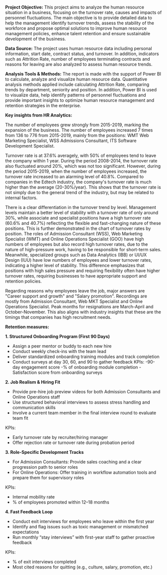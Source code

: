 **Project Objective:**
This project aims to analyze the human resource situation in a business, focusing on the turnover rate, causes and impacts of personnel fluctuations. The main objective is to provide detailed data to help the management identify turnover trends, assess the stability of the workforce and propose optimal solutions to improve human resource management policies, enhance talent retention and ensure sustainable development of the business.

**Data Source:**
The project uses human resource data including personal information, start date, contract status, and turnover. In addition, indicators such as Attrition Rate, number of employees terminating contracts and reasons for leaving are also analyzed to assess human resource trends.

**Analysis Tools & Methods:**
The report is made with the support of Power BI to calculate, analyze and visualize human resource data. Quantitative analysis methods applied include calculating Attrition Rate, comparing trends by department, seniority and position. In addition, Power BI is used to visualize data, help identify patterns of personnel fluctuations and provide important insights to optimize human resource management and retention strategies in the enterprise.

**Key insights from HR Analytics:**

The number of employees grew strongly from 2015-2019, marking the expansion of the business. The number of employees increased 7 times from 136 to 776 from 2015-2019, mainly from the positions: WMT Web Marketing Specialist, WSS Admissions Consultant, ITS Software Development Specialist.

Turnover rate is at 37.6% averagely, with 50% of employees tend to leave the company within 1 year. During the period 2008-2014, the turnover rate also fluctuated around 20%, which was not too significant. However, during the period 2015-2019, when the number of employees increased, the turnover rate increased to an alarming level of 40.8%. Compared to companies in the Edtech industry, the company's turnover rate is much higher than the average (20-30%/year). This shows that the turnover rate is not simply due to the general trend of the industry, but may be related to internal factors. 

There is a clear differentiation in the turnover trend by level. Management levels maintain a better level of stability with a turnover rate of only around 30%, while associate and specialist positions have a high turnover rate (60.6% and 40.7%) reflecting the flexible and fast-changing nature of these positions.
This is further demonstrated in the chart of turnover rates by position. The roles of Admission Consultant (WSS), Web Marketing Specialist (WMT) and Online Operations Specialist (GOO) have high numbers of employees but also record high turnover rates, due to the nature of high-pressure work, having to be responsible for short-term sales. Meanwhile, specialized groups such as Data Analytics (IBB) or UI/UX Design (IUU) have low numbers of employees and lower turnover rates, indicating a higher level of stability. This difference emphasizes that positions with high sales pressure and requiring flexibility often have higher turnover rates, requiring businesses to have appropriate support and retention policies.

Regarding reasons why employees leave the job, major answers are "Career support and growth" and "Salary promotion". Recordings are mostly from Admission Consultant, Web MKT Specialist and Online Operations Specialist. Peak months for resignations are March-April and October-November. This also aligns with industry insights that these are the timings that companies has high recruitment needs. 

**Retention measures:**

**1. Structured Onboarding Program (First 90 Days)**
- Assign a peer mentor or buddy to each new hire
- Conduct weekly check-ins with the team lead
- Deliver standardized onboarding training modules and track completion
- Conduct surveys at day 30, 60, and 90 to gather feedback
KPIs:
-90-day engagement score
-% of onboarding module completion
-Satisfaction score from onboarding surveys

**2. Job Realism & Hiring Fit**
- Provide pre-hire job preview videos for both Admission Consultants and Online Operations staff
- Use structured behavioral interviews to assess stress handling and communication skills
- Involve a current team member in the final interview round to evaluate team fit

KPIs:
- Early turnover rate by recruiter/hiring manager
- Offer rejection rate or turnover rate during probation period 

**3. Role-Specific Development Tracks**
- For Admission Consultants: Provide sales coaching and a clear progression path to senior roles
- For Online Operations: Offer training in workflow automation tools and prepare them for supervisory roles

KPIs:
- Internal mobility rate
- % of employees promoted within 12–18 months

**4. Fast Feedback Loop**
- Conduct exit interviews for employees who leave within the first year
- Identify and flag issues such as toxic management or mismatched expectations
- Run monthly “stay interviews” with first-year staff to gather proactive feedback

KPIs:
- % of exit interviews completed
- Most cited reasons for quitting (e.g., culture, salary, promotion, etc.)
